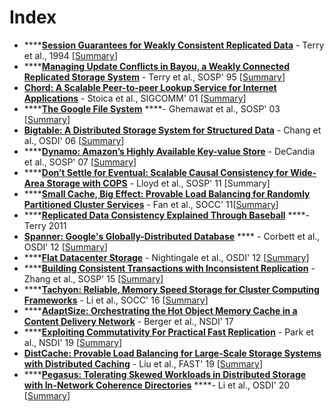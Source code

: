 # Index

* \*\*\*\*[**Session Guarantees for Weakly Consistent Replicated Data**](http://www.cs.utexas.edu/~lorenzo/corsi/cs380d/papers/SessionGuaranteesBayou.pdf) - Terry et al., 1994 \[[Summary](https://xzhu0027.gitbook.io/blog/distributed-storage/index/session-guarantees-for-weakly-consistent-replicated-data)\]
* \*\*\*\*[**Managing Update Conflicts in Bayou, a Weakly Connected Replicated Storage System**](http://db.cs.berkeley.edu/cs286/papers/bayou-sosp1995.pdf) - Terry et al., SOSP' 95 \[[Summary](https://xzhu0027.gitbook.io/blog/distributed-storage/index/managing-update-conflicts-in-bayou-a-weakly-connected-replicated-storage-system)\]
* [**Chord: A Scalable Peer-to-peer Lookup Service for Internet Applications**](https://pdos.csail.mit.edu/papers/chord:sigcomm01/chord_sigcomm.pdf) - Stoica et al., SIGCOMM' 01 \[[Summary](https://xzhu0027.gitbook.io/blog/distributed-storage/index/chord-a-scalable-peer-to-peer-lookup-service-for-internet-applications)\]
* \*\*\*\*[**The Google File System**](https://static.googleusercontent.com/media/research.google.com/en//archive/gfs-sosp2003.pdf) ****- Ghemawat et al., SOSP' 03 \[[Summary](https://xzhu0027.gitbook.io/blog/distributed-storage/index/the-google-file-system)\]
* [**Bigtable: A Distributed Storage System for Structured Data**](https://static.googleusercontent.com/media/research.google.com/en//archive/bigtable-osdi06.pdf) - Chang et al., OSDI' 06 \[[Summary](https://xzhu0027.gitbook.io/blog/distributed-storage/index/bigtable-a-distributed-storage-system-for-structured-data)\]
* \*\*\*\*[**Dynamo: Amazon’s Highly Available Key-value Store**](https://www.allthingsdistributed.com/files/amazon-dynamo-sosp2007.pdf) - DeCandia et al., SOSP' 07 \[[Summary](https://xzhu0027.gitbook.io/blog/distributed-storage/index/dynamo-amazons-highly-available-key-value-store)\]
* \*\*\*\*[**Don’t Settle for Eventual: Scalable Causal Consistency for Wide-Area Storage with COPS**](https://www.cs.cmu.edu/~dga/papers/cops-sosp2011.pdf) - Lloyd et al., SOSP' 11 \[Summary\]
* \*\*\*\*[**Small Cache, Big Effect: Provable Load Balancing for Randomly Partitioned Cluster Services**](https://www.cs.cmu.edu/~fawnproj/papers/loadbal-socc2011.pdf) - Fan et al., SOCC' 11\[[Summary](https://xzhu0027.gitbook.io/blog/distributed-storage/index/small-cache-big-effect-provable-load-balancing-forrandomly-partitioned-cluster-services)\]
* \*\*\*\*[**Replicated Data Consistency Explained Through Baseball**](https://www.microsoft.com/en-us/research/wp-content/uploads/2011/10/ConsistencyAndBaseballReport.pdf) ****- Terry 2011 
* [**Spanner: Google's Globally-Distributed Database**](https://ai.google/research/pubs/pub39966) **** - Corbett et al., OSDI' 12 \[[Summary](https://xzhu0027.gitbook.io/blog/distributed-storage/index/spanner-googles-globally-distributed-database)\] 
* \*\*\*\*[**Flat Datacenter Storage**](https://www.usenix.org/system/files/conference/osdi12/osdi12-final-75.pdf) - Nightingale et al., OSDI' 12 \[[Summary](https://xzhu0027.gitbook.io/blog/distributed-storage/index/flat-datacenter-storage)\]
* \*\*\*\*[**Building Consistent Transactions with Inconsistent Replication**](https://syslab.cs.washington.edu/papers/tapir-tr14.pdf) - Zhang et al., SOSP' 15 \[[Summary](https://xzhu0027.gitbook.io/blog/distributed-storage/index/building-consistent-transactions-with-inconsistent-replication)\]
* \*\*\*\*[**Tachyon: Reliable, Memory Speed Storage for Cluster Computing Frameworks**](https://people.csail.mit.edu/matei/papers/2014/socc_tachyon.pdf) - Li et al., SOCC' 16 \[[Summary](https://xzhu0027.gitbook.io/blog/distributed-storage/index/tachyon-reliable-memory-speed-storage-for-cluster-computing-frameworks)\]
* \*\*\*\*[**AdaptSize: Orchestrating the Hot Object Memory Cache in a Content Delivery Network**](https://www.cs.cmu.edu/~harchol/Papers/NSDI17.pdf) - Berger et al., NSDI' 17
* \*\*\*\*[**Exploiting Commutativity For Practical Fast Replication**](https://www.usenix.org/system/files/nsdi19-park.pdf) - Park et al., NSDI' 19 \[[Summary](https://xzhu0027.gitbook.io/blog/distributed-storage/index/exploiting-commutativity-for-practical-fast-replication)\]
* [**DistCache: Provable Load Balancing for Large-Scale Storage Systems with Distributed Caching**](https://dl.acm.org/doi/10.5555/3323298.3323313) - Liu et al., FAST' 19 \[[Summary](https://xzhu0027.gitbook.io/blog/distributed-storage/index/distcache-provable-load-balancing-for-large-scale-storage-systems-with-distributed-caching)\]
* \*\*\*\*[**Pegasus: Tolerating Skewed Workloads in Distributed Storage with In-Network Coherence Directories**](https://www.usenix.org/conference/osdi20/presentation/li-jialin) ****- Li et al., OSDI' 20 \[[Summary](https://xzhu0027.gitbook.io/blog/storage/index/short-summaries#pegasus-tolerating-skewed-workloads-in-distributed-storage-with-in-network-coherence-directories-li-et-al-osdi-20)\]

